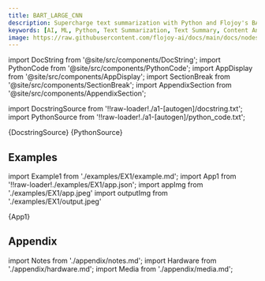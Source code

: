```yaml
---
title: BART_LARGE_CNN
description: Supercharge text summarization with Python and Flojoy's BART_LARGE_CNN node that takes an input dataframe with multiple rows and a single column, and produces a dataframe with a single "summary_text" column.
keywords: [AI, ML, Python, Text Summarization, Text Summary, Content Analysis]
image: https://raw.githubusercontent.com/flojoy-ai/docs/main/docs/nodes/AI_ML/TEXT_SUMMARIZATION/BART_LARGE_CNN/examples/EX1/output.jpeg
---
```


[//]: # (Custom component imports)

import DocString from '@site/src/components/DocString';
import PythonCode from '@site/src/components/PythonCode';
import AppDisplay from '@site/src/components/AppDisplay';
import SectionBreak from '@site/src/components/SectionBreak';
import AppendixSection from '@site/src/components/AppendixSection';

[//]: # (Docstring)

import DocstringSource from '!!raw-loader!./a1-[autogen]/docstring.txt';
import PythonSource from '!!raw-loader!./a1-[autogen]/python_code.txt';

<DocString>{DocstringSource}</DocString>
<PythonCode GLink='AI_ML/TEXT_SUMMARIZATION/BART_LARGE_CNN/BART_LARGE_CNN.py'>{PythonSource}</PythonCode>

<SectionBreak />

[//]: # (Examples)

## Examples

import Example1 from './examples/EX1/example.md';
import App1 from '!!raw-loader!./examples/EX1/app.json';
import appImg from './examples/EX1/app.jpeg'
import outputImg from './examples/EX1/output.jpeg'

<AppDisplay 
    nodeLabel='BART_LARGE_CNN'
    appImg={appImg}
    outputImg={outputImg}
    >
    {App1}
</AppDisplay>

<Example1 />

<SectionBreak />

[//]: # (Appendix)

## Appendix

import Notes from './appendix/notes.md';
import Hardware from './appendix/hardware.md';
import Media from './appendix/media.md';

<AppendixSection index={0} folderPath='nodes/AI_ML/TEXT_SUMMARIZATION/BART_LARGE_CNN/appendix/'><Notes /></AppendixSection>
<AppendixSection index={1} folderPath='nodes/AI_ML/TEXT_SUMMARIZATION/BART_LARGE_CNN/appendix/'><Hardware /></AppendixSection>
<AppendixSection index={2} folderPath='nodes/AI_ML/TEXT_SUMMARIZATION/BART_LARGE_CNN/appendix/'><Media /></AppendixSection>